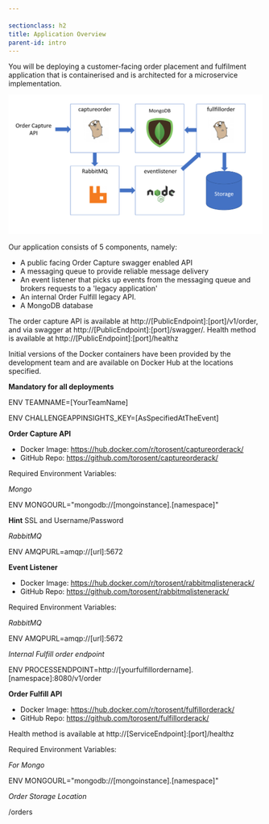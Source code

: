 ```yaml
---

sectionclass: h2
title: Application Overview
parent-id: intro
---
```



You will be deploying a customer-facing order placement and fulfilment application that is containerised and is architected for a microservice implementation.

![](media/302a7509f056cd57093c7a3de32dbb04.png)

Our application consists of 5 components, namely: 
* A public facing Order Capture swagger enabled API
* A messaging queue to provide reliable message delivery
* An event listener that picks up events from the messaging queue and brokers requests to a 'legacy application'
* An internal Order Fulfill legacy API.
* A MongoDB database

The order capture API is available at  http://[PublicEndpoint]:[port]/v1/order, and via swagger at http://[PublicEndpoint]:[port]/swagger/.
Health method is available at http://[PublicEndpoint]:[port]/healthz

Initial versions of the Docker containers have been provided by the development team and are available on Docker Hub at the locations specified. 

**Mandatory for all deployments**

ENV TEAMNAME=[YourTeamName]

ENV CHALLENGEAPPINSIGHTS_KEY=[AsSpecifiedAtTheEvent]

**Order Capture API**
- Docker Image: <https://hub.docker.com/r/torosent/captureorderack/>
- GitHub Repo: <https://github.com/torosent/captureorderack/>

Required Environment Variables:

*Mongo*

ENV MONGOURL="mongodb://[mongoinstance].[namespace]"

**Hint**
SSL and Username/Password

*RabbitMQ*

ENV AMQPURL=amqp://[url]:5672

**Event Listener**
- Docker Image: <https://hub.docker.com/r/torosent/rabbitmqlistenerack/>
- GitHub Repo: <https://github.com/torosent/rabbitmqlistenerack/> 

Required Environment Variables:

*RabbitMQ*

ENV AMQPURL=amqp://[url]:5672

*Internal Fulfill order endpoint*

ENV PROCESSENDPOINT=http://[yourfulfillordername].[namespace]:8080/v1/order

**Order Fulfill API**
- Docker Image: <https://hub.docker.com/r/torosent/fulfillorderack/>
- GitHub Repo: <https://github.com/torosent/fulfillorderack/>

Health method is available at http://[ServiceEndpoint]:[port]/healthz

Required Environment Variables:

*For Mongo*

ENV MONGOURL="mongodb://[mongoinstance].[namespace]"

*Order Storage Location*

/orders
